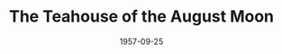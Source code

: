 ---
title: The Teahouse of the August Moon
date: 1957-09-25
closing_date: 1957-10-05
layout: productions
playbill:
Theatre: Theatre Jacksonville
Venue: Little Theatre
cast:
- Sakini: Bill Gibbs
- Sgt. Gregovich: James Boyer
- Col. Wainwright Purdy, III: Jack Somack
- Captain Fisby: Roby Robson
- Old Woman: Florence Somack
- Old Woman's Daughter: Linda Willard
- The Daughter's Children:
  - Beth Brecker
  - Karen Green
  - Brent Turbow
  - Barry Henline
- Lady Astor: Lady Astor
- Mr. Hokaida: L.J. Gift
- Mr. Omura: Norman Howard
- Mr. Sumata: Hugh Henline
- Mr. Sumata's Father: David Berrior
- Mr. Seiko: Klip Smith
- Miss Higa-Jiga: Esther Barnes
- Mr. Keora: Dr. Alvin Gross
- Mr. Oshira: Elmo Lehman
- Lotus Blossom: Rosa Harlan
- Captain McLean: Marshall Grauer
- Villager:
  - Bruce Henn
  - Clifford Walker
  - Araron Bowden
  - Jerry Long
- Ladies' League for Democratic Action:
  - Marie Tankersley
  - Lynn Sharer
  - Ruth Hutton
  - Ann Martinez
  - Sandy Brecker
  - Lynn Ross
crew:
- Director: Maurice Geoffrey
- Set Supervisor: Richard Snavely
- Stage Manager:
  - Abby Fink
  - Hugh Henline
  - Dixie Cohen
- Bookholder: Rose Forney
- Sound Effects: Frank Ridge
- Choreography: Betty Ogilvie
- Dialect Advisor:
  - Darrell Riley
  - Jack Campbell
- Lighting:
  - Norman Howard
  - Charles Tankersley
  - Pete House
  - Walter Quattlebaum
  - David Berrior
- Wardrobe:
  - Katherine Groves
  - Eula Mae Snow
  - Marie Tankersley
  - Marie Bristow
  - Taiko Perry
  - Archie Eason
  - Doris Edwards
  - Phyllis Groves
  - Florence Somack
- Properties:
  - Helen Keegan
  - Winifred Horne
  - Pat Robson
  - Eileen Quattlebaum
  - Rozelle Cohen
  - Ralph Anderson
- Make-up:
  - Polly Clendening
  - Jane Porter
- Scenery:
  - Fritz Ashworth
  - Hugh Henline
  - Dixie Cohen
  - Felix Jacobs
  - Bob Keegan
  - Fred Raggett, Jr.
  - Bob Gefter
  - Abbey Fink
  - Bob Phillips
  - Frank Ridge
  - Norman Howard
  - Barry Henline
  - James Bibb
  - Neil Forster
  - Rozelle Cohen
  - Florence Somack
  - Dorothy Massey
  - Marion Conner
  - Beverly Fink
  - Jim Ashworth
  - Ralph Anderson
  - Helen Keegan
  - Harold Henderson
  - Ferguson Barnes
  - Sue Henderson
  - Eddie Curtis
  - Marie Tankersley
  - Jim Mattox
  - Lee Rice
  - James W. Harris, II
  - Jack Fleet
  - Susan Massey
  - Klip Smith
  - JoAnne Hicks
  - Garfield McPherson
  - Bob Kornegay
orchestra:
---